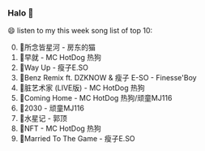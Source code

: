 

### Halo 👋

😄 listen to my this week song list of top 10:

0. 🌈所念皆星河 - 房东的猫
1. 🌈早就 - MC HotDog 热狗
2. 🌈Way Up - 瘦子E.SO
3. 🌈Benz Remix ft. DZKNOW & 瘦子 E-SO - Finesse'Boy
4. 🌈脏艺术家 (LIVE版) - MC HotDog 热狗
5. 🌈Coming Home - MC HotDog 热狗/顽童MJ116
6. 🌈2030 - 顽童MJ116
7. 🌈水星记 - 郭顶
8. 🌈NFT - MC HotDog 热狗
9. 🌈Married To The Game - 瘦子E.SO

